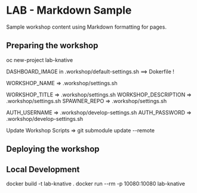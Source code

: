 LAB - Markdown Sample
=====================

Sample workshop content using Markdown formatting for pages.


## Preparing the workshop

oc new-project lab-knative

DASHBOARD_IMAGE in .workshop/default-settings.sh ==> Dokerfile !

WORKSHOP_NAME => .workshop/settings.sh

WORKSHOP_TITLE       => .workshop/settings.sh
WORKSHOP_DESCRIPTION => .workshop/settings.sh
SPAWNER_REPO         => .workshop/settings.sh

AUTH_USERNAME => .workshop/develop-settings.sh
AUTH_PASSWORD => .workshop/develop-settings.sh

Update Workshop Scripts => git submodule update --remote

## Deploying the workshop



## Local Development
docker build -t lab-knative .
docker run --rm -p 10080:10080 lab-knative
